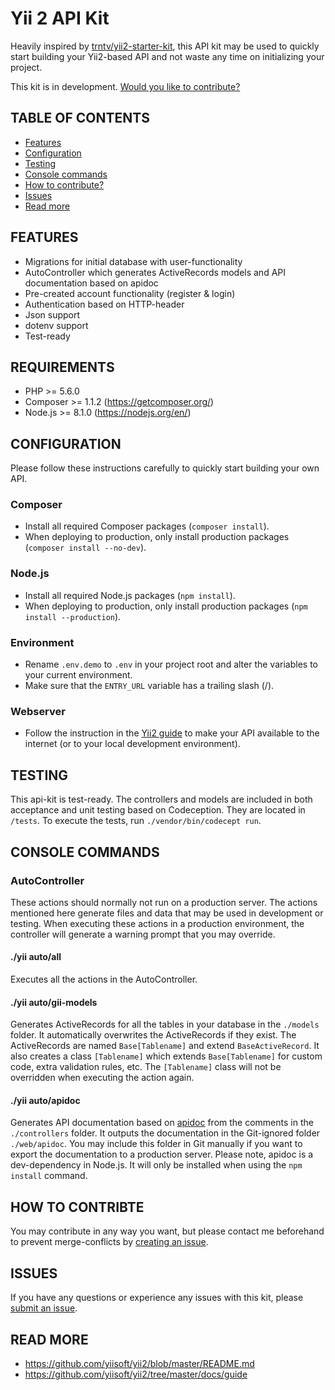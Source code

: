 # Yii 2 API Kit
Heavily inspired by [trntv/yii2-starter-kit](https://github.com/trntv/yii2-starter-kit), this API kit may be used to quickly start building your Yii2-based API and not waste any time on initializing your project. 

This kit is in development. [Would you like to contribute?](#how-to-contribute)

## TABLE OF CONTENTS
* [Features](#features)
* [Configuration](#configuration)
* [Testing](#testing)
* [Console commands](#console-commands)
* [How to contribute?](#how-to-contribute)
* [Issues](#issues)
* [Read more](#read-more)

## FEATURES
* Migrations for initial database with user-functionality
* AutoController which generates ActiveRecords models and API documentation based on apidoc
* Pre-created account functionality (register & login)
* Authentication based on HTTP-header
* Json support
* dotenv support
* Test-ready

## REQUIREMENTS
* PHP >= 5.6.0
* Composer >= 1.1.2 (https://getcomposer.org/)
* Node.js >= 8.1.0 (https://nodejs.org/en/)

## CONFIGURATION
Please follow these instructions carefully to quickly start building your own API.

### Composer
* Install all required Composer packages (```composer install```).
* When deploying to production, only install production packages (```composer install --no-dev```).

### Node.js
* Install all required Node.js packages (```npm install```).
* When deploying to production, only install production packages (```npm install --production```).

### Environment
* Rename ```.env.demo``` to ```.env``` in your project root and alter the variables to your current environment.
* Make sure that the ```ENTRY_URL``` variable has a trailing slash (/).

### Webserver
* Follow the instruction in the [Yii2 guide](http://www.yiiframework.com/doc-2.0/guide-start-installation.html) to make 
your API available to the internet (or to your local development environment).

## TESTING
This api-kit is test-ready. 
The controllers and models are included in both acceptance and unit testing based on Codeception. 
They are located in ```/tests```. To execute the tests, run ```./vendor/bin/codecept run```.

## CONSOLE COMMANDS

### AutoController
These actions should normally not run on a production server. 
The actions mentioned here generate files and data that may be used in development or testing. 
When executing these actions in a production environment, the controller will generate a warning prompt that you may override.

#### ./yii auto/all
Executes all the actions in the AutoController.

#### ./yii auto/gii-models
Generates ActiveRecords for all the tables in your database in the ```./models``` folder. 
It automatically overwrites the ActiveRecords if they exist.
The ActiveRecords are named ```Base[Tablename]``` and extend ```BaseActiveRecord```.
It also creates a class ```[Tablename]``` which extends ```Base[Tablename]``` for custom code, extra validation rules, etc.
The ```[Tablename]``` class will not be overridden when executing the action again.

#### ./yii auto/apidoc
Generates API documentation based on [apidoc](http://apidocjs.com/) from the comments in the ```./controllers``` folder.
It outputs the documentation in the Git-ignored folder ```./web/apidoc```.
You may include this folder in Git manually if you want to export the documentation to a production server.
Please note, apidoc is a dev-dependency in Node.js. It will only be installed when using the ```npm install``` command.

## HOW TO CONTRIBTE
You may contribute in any way you want, but please contact me beforehand to prevent merge-conflicts by [creating an issue](https://github.com/blurrywindows/yii2-api-kit/issues).

## ISSUES
If you have any questions or experience any issues with this kit, please [submit an issue](https://github.com/blurrywindows/yii2-api-kit/issues).

## READ MORE
* https://github.com/yiisoft/yii2/blob/master/README.md
* https://github.com/yiisoft/yii2/tree/master/docs/guide
